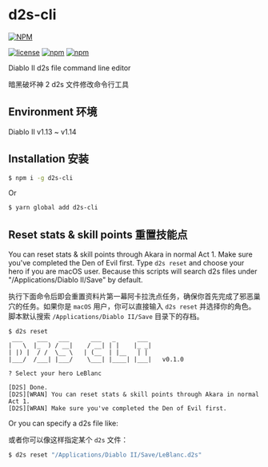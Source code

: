 # d2s-cli

[![NPM](https://nodei.co/npm/d2s-cli.png?downloads=true&downloadRank=true)](https://www.npmjs.com/package/d2s-cli)

[![license](https://img.shields.io/github/license/mashape/apistatus.svg)](https://github.com/vincent0700/d2s-cli/blob/master/LICENSE)
[![npm](https://img.shields.io/npm/v/d2s-cli.svg)](https://www.npmjs.com/package/d2s-cli)
[![npm](https://img.shields.io/npm/dm/d2s-cli.svg)](https://www.npmjs.com/package/d2s-cli)

Diablo II d2s file command line editor

暗黑破坏神 2 d2s 文件修改命令行工具

## Environment 环境

Diablo II v1.13 ~ v1.14

## Installation 安装

```bash
$ npm i -g d2s-cli
```

Or

```bash
$ yarn global add d2s-cli
```

## Reset stats & skill points 重置技能点

You can reset stats & skill points through Akara in normal Act 1. Make sure you've completed the Den of Evil first. Type `d2s reset` and choose your hero if you are macOS user. Because this scripts will search d2s files under "/Applications/Diablo II/Save" by default.

执行下面命令后即会重置资料片第一幕阿卡拉洗点任务，确保你首先完成了邪恶巢穴的任务。如果你是 `macOS` 用户，你可以直接输入 `d2s reset` 并选择你的角色。脚本默认搜索 `/Applications/Diablo II/Save` 目录下的存档。

```text
$ d2s reset
 ___    ___   ___      ___   _      ___
|   \  |_  ) / __|    / __| | |    |_ _|
| |) |  / /  \__ \   | (__  | |__   | |
|___/  /___| |___/    \___| |____| |___|   v0.1.0

? Select your hero LeBlanc

[D2S] Done.
[D2S][WRAN] You can reset stats & skill points through Akara in normal Act 1.
[D2S][WRAN] Make sure you've completed the Den of Evil first.
```

Or you can specify a d2s file like:

或者你可以像这样指定某个 `d2s` 文件：

```bash
$ d2s reset "/Applications/Diablo II/Save/LeBlanc.d2s"
```
